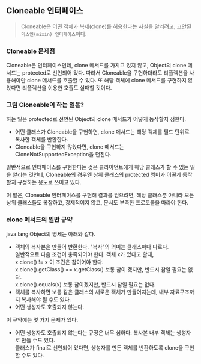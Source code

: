 ## Cloneable 인터페이스
> Cloneable은 어떤 객체가 복제(clone)를 허용한다는 사실을 알리려고, 고안된 
`믹스인(mixin) 인터페이스`이다.

### Cloneable 문제점
Cloneable은 인터페이스인데, clone 메서드를 가지고 있지 않고, Object의 clone 메서드는
protected로 선언되어 있다. 따라서 Cloneable을 구현하더라도 리플렉션을 사용해야만 
clone 메서드를 호출할 수 있다. 또 해당 객체에 clone 메서드를 구현하지 않았다면 리플렉션을
이용한 호출도 실패할 것이다.

### 그럼 Cloneable이 하는 일은?
하는 일은 protected로 선언된 Object의 clone 메서드가 어떻게 동작할지 정한다.  
* 어떤 클래스가 Cloneable을 구현하면, clone 메서드는 해당 객체를 필드 단위로
복사한 객체를 반환한다.
* Cloneable을 구현하지 않았다면, clone 메서드는 CloneNotSupportedException을 던진다.

일반적으로 인터페이스를 구현한다는 것은 클라이언트에게 해당 클래스가 할 수 있는 일을 알리는
것인데, Cloneable의 경우엔 상위 클래스의 protected 멤버가 어떻게 동작할지 규정하는 용도로 
쓰이고 있다.

이 말은, Cloneable 인터페이스를 구현해 결과를 얻으려면, 해당 클래스뿐 아니라
모든 상위 클래스들도 복잡하고, 강제적이지 않고, 문서도 부족한 프로토콜을 따라야 한다.

### clone 메서드의 일반 규약
java.lang.Object의 명세는 아래와 같다.
* 객체의 복사본을 만들어 반환한다. "복사"의 의미는 클래스마다 다르다.  
일반적으로 다음 조건이 충족되어야 한다. 객체 x가 있다고 할때,  
x.clone() != x 이 조건은 참이어야 한다.  
x.clone().getClass() == x.getClass() 보통 참이 겠지만, 반드시 참일 필요는 없다.  
x.clone().equals(x) 보통 참이겠지만, 반드시 참일 필요는 없다.
* 객체를 복사하면 보통 같은 클래스의 새로운 객체가 만들어지는데, 내부 자료구조까지 복사해야
될 수도 있다.
* 어떤 생성자도 호출되지 않는다.

이 규약에는 몇 가지 문제가 있다.
* 어떤 생성자도 호출되지 않는다는 규정은 너무 심하다. 복사본 내부 객체는 생성자로 만들 수도 있다.  
클래스가 final로 선언되어 있다면, 생성자를 만든 객체를 반환하도록 clone을 구현할 수도 있다.